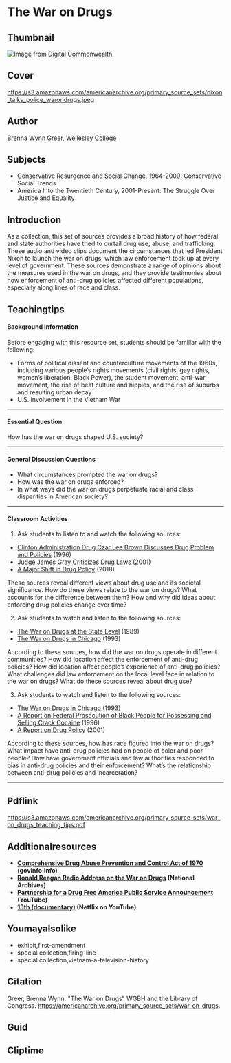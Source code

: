 # The War on Drugs

## Thumbnail

![Image from Digital Commonwealth.](https://s3.amazonaws.com/americanarchive.org/primary_source_sets/nixon_talks_police_warondrugs_673px.png "Image from Digital Commonwealth.")

## Cover
https://s3.amazonaws.com/americanarchive.org/primary_source_sets/nixon_talks_police_warondrugs.jpeg

## Author

Brenna Wynn Greer, Wellesley College

## Subjects

- Conservative Resurgence and Social Change, 1964-2000: Conservative Social Trends
- America Into the Twentieth Century, 2001-Present: The Struggle Over Justice and Equality

## Introduction

As a collection, this set of sources provides a broad history of how federal and state authorities have tried to curtail drug use, abuse, and trafficking. These audio and video clips document the circumstances that led President Nixon to launch the war on drugs, which law enforcement took up at every level of government. These sources demonstrate a range of opinions about the measures used in the war on drugs, and they provide testimonies about how enforcement of anti-drug policies affected different populations, especially along lines of race and class. 


## Teachingtips

 

#### Background Information

Before engaging with this resource set, students should be familiar with the following:
- Forms of political dissent and counterculture movements of the 1960s, including various people’s rights movements (civil rights, gay rights, women’s liberation, Black Power), the student movement, anti-war movement, the rise of beat culture and hippies, and the rise of suburbs and resulting urban decay
- U.S. involvement in the Vietnam War




<hr>

#### Essential Question 

How has the war on drugs shaped U.S. society? 

<hr>

#### General Discussion Questions

- What circumstances prompted the war on drugs?
- How was the war on drugs enforced?
- In what ways did the war on drugs perpetuate racial and class disparities in American society?




<hr>

#### Classroom Activities

1) Ask students to listen to and watch the following sources:   

- [Clinton Administration Drug Czar Lee Brown Discusses Drug Problem and Policies](/primary_source_sets/war-on-drugs/6-529-th8bg2jq4s) (1996)
- [Judge James Gray Criticizes Drug Laws](/primary_source_sets/war-on-drugs/8-16-3x83j39b24) (2001)
- [A Major Shift in Drug Policy](/primary_source_sets/war-on-drugs/9-525-804xg9gf2) (2018)

These sources reveal different views about drug use and its societal significance. How do these views relate to the war on drugs? What accounts for the difference between them? How and why did ideas about enforcing drug policies change over time?   



2) Ask students to watch and listen to the following sources: 


- [The War on Drugs at the State Level](/primary_source_sets/war-on-drugs/3-29-56zw3z50) (1989)
- [The War on Drugs in Chicago](/primary_source_sets/war-on-drugs/4-526-x639z91v3n) (1993)


According to these sources, how did the  war on drugs operate in different communities? How did location affect the enforcement of anti-drug policies? How did location affect people’s experience of anti-drug policies? What challenges did law enforcement on the local level face in relation to the war on drugs? What do these sources reveal about drug use?


3) Ask students to watch and listen to the following sources:
      

- [The War on Drugs in Chicago ](/primary_source_sets/war-on-drugs/4-526-x639z91v3n) (1993)
- [A Report on Federal Prosecution of Black People for Possessing and Selling Crack Cocaine](/primary_source_sets/war-on-drugs/5-507-s17sn01w0f) (1996)
- [A Report on Drug Policy](/primary_source_sets/war-on-drugs/7-259-m61bpj86) (2001)

According to these sources, how has race figured into the war on drugs? What impact have anti-drug policies had on people of color and poor people? How have government officials and law authorities responded to bias in anti-drug policies and their enforcement? What’s the relationship between anti-drug policies and incarceration? 


<hr>

## Pdflink

https://s3.amazonaws.com/americanarchive.org/primary_source_sets/war_on_drugs_teaching_tips.pdf

## Additionalresources


- **[Comprehensive Drug Abuse Prevention and Control Act of 1970](https://www.govinfo.gov/content/pkg/STATUTE-84/pdf/STATUTE-84-Pg1236.pdf#page=7) (govinfo.info)**
- **[Ronald Reagan Radio Address on the War on Drugs](https://catalog.archives.gov/id/117700433) (National Archives)** 
- **[Partnership for a Drug Free America Public Service Announcement](https://www.youtube.com/watch?v=GOnENVylxPI) (YouTube)** 
- **[13th (documentary)](https://www.youtube.com/watch?v=krfcq5pF8u8) (Netflix on YouTube)** 



## Youmayalsolike
- exhibit,first-amendment
- special collection,firing-line
- special collection,vietnam-a-television-history

## Citation

Greer, Brenna Wynn. "The War on Drugs" WGBH and the Library of Congress. https://americanarchive.org/primary_source_sets/war-on-drugs.

## Guid
## Cliptime
